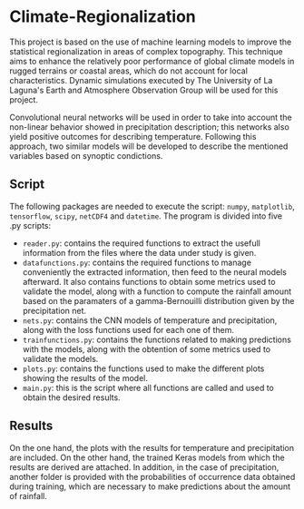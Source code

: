 # Climate-Regionalization

This project is based on the use of machine learning models to improve the statistical regionalization in areas of complex topography. This technique aims to enhance the relatively poor performance of global climate models in rugged terrains or coastal areas, which do not account for local characteristics. Dynamic simulations executed by The University of La Laguna's Earth and Atmosphere Observation Group will be used for this project.

Convolutional neural networks will be used in order to take into account the non-linear behavior showed in precipitation description; this networks also yield positive outcomes for describing temperature. Following this approach, two similar models will be developed to describe the mentioned variables based on synoptic condictions.

## Script

The following packages are needed to execute the script: `numpy`, `matplotlib`, `tensorflow`, `scipy`, `netCDF4` and `datetime`. The program is divided into five .py scripts:
- `reader.py`: contains the required functions to extract the usefull information from the files where the data under study is given.
- `datafunctions.py`: contains the required functions to manage conveniently the extracted information, then feed to the neural models afterward. It also contains functions to obtain some metrics used to validate the model, along with a function to compute the rainfall amount based on the paramaters of a gamma-Bernouilli distribution given by the precipitation net. 
- `nets.py`: contains the CNN models of temperature and precipitation, along with the loss functions used for each one of them. 
- `trainfunctions.py`: contains the functions related to making predictions with the models, along with the obtention of some metrics used to validate the models.
- `plots.py`: contains the functions used to make the different plots showing the results of the model. 
- `main.py`: this is the script where all functions are called and used to obtain the desired results. 

## Results

On the one hand, the plots with the results for temperature and precipitation are included. On the other hand, the trained Keras models from which the results are derived are attached. In addition, in the case of precipitation, another folder is provided with the probabilities of occurrence data obtained during training, which are necessary to make predictions about the amount of rainfall.
